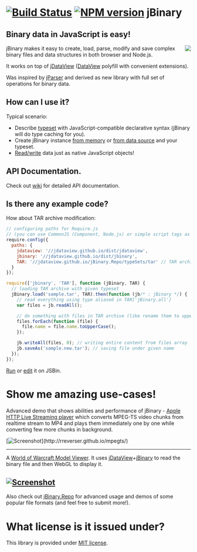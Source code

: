 [![Build Status](https://travis-ci.org/jDataView/jBinary.png?branch=master)](https://travis-ci.org/jDataView/jBinary) [![NPM version](https://badge.fury.io/js/jbinary.png)](https://npmjs.org/package/jbinary)
jBinary
=======

## Binary data in JavaScript is easy!

<img src="https://avatars1.githubusercontent.com/u/4702384?s=130" align="right"></img>

jBinary makes it easy to create, load, parse, modify and save complex binary files and data structures in both browser and Node.js.

It works on top of [jDataView](https://github.com/jDataView/jDataView) ([DataView](http://www.khronos.org/registry/typedarray/specs/latest/#8) polyfill with convenient extensions).

Was inspired by [jParser](https://github.com/vjeux/jParser) and derived as new library with full set of operations for binary data.

## How can I use it?

Typical scenario:

  * Describe [typeset](https://github.com/jDataView/jBinary/wiki/Typesets) with JavaScript-compatible declarative syntax (jBinary will do type caching for you).
  * Create jBinary instance [from memory](https://github.com/jDataView/jBinary/wiki/jBinary-Constructor) or [from data source](https://github.com/jDataView/jBinary/wiki/Loading-and-saving-data) and your typeset.
  * [Read/write](https://github.com/jDataView/jBinary/wiki/jBinary-Methods#readingwriting) data just as native JavaScript objects!

## API Documentation.

Check out [wiki](https://github.com/jDataView/jBinary/wiki) for detailed API documentation.

## Is there any example code?

How about TAR archive modification:
```javascript
// configuring paths for Require.js
// (you can use CommonJS (Component, Node.js) or simple script tags as well)
require.config({
  paths: {
    jdataview: '//jdataview.github.io/dist/jdataview',
    jbinary: '//jdataview.github.io/dist/jbinary',
    TAR: '//jdataview.github.io/jBinary.Repo/typeSets/tar' // TAR archive typeset
  }
});

require(['jbinary', 'TAR'], function (jBinary, TAR) {
  // loading TAR archive with given typeset
  jBinary.load('sample.tar', TAR).then(function (jb/* : jBinary */) {
    // read everything using type aliased in TAR['jBinary.all']
    var files = jb.readAll();

    // do something with files in TAR archive (like rename them to upper case)
    files.forEach(function (file) {
      file.name = file.name.toUpperCase();
    });

    jb.writeAll(files, 0); // writing entire content from files array
    jb.saveAs('sample.new.tar'); // saving file under given name
  });
});
```

[Run](http://jsbin.com/gopekewi/1/) or [edit](http://jsbin.com/gopekewi/1/edit?js,console) it on JSBin.

# Show me amazing use-cases!

Advanced demo that shows abilities and performance of jBinary - [Apple HTTP Live Streaming player](https://rreverser.github.io/mpegts/) which converts MPEG-TS video chunks from realtime stream to MP4 and plays them immediately one by one while converting few more chunks in background.

[![Screenshot](http://rreverser.github.io/mpegts/screenshot.png?)](http://rreverser.github.io/mpegts/)

---

A [World of Warcraft Model Viewer](http://vjeux.github.io/jsWoWModelViewer/). It uses [jDataView](https://github.com/jDataView/jDataView)+[jBinary](https://github.com/jDataView/jBinary) to read the binary file and then WebGL to display it.

[![Screenshot](http://vjeux.github.io/jsWoWModelViewer/images/modelviewer.png)](http://vjeux.github.io/jsWoWModelViewer/)
---

Also check out [jBinary.Repo](https://jDataView.github.io/jBinary.Repo/) for advanced usage and demos of some popular file formats (and feel free to submit more!).

# What license is it issued under?

This library is provided under [MIT license](https://raw.github.com/jDataView/jBinary/master/MIT-license.txt).
